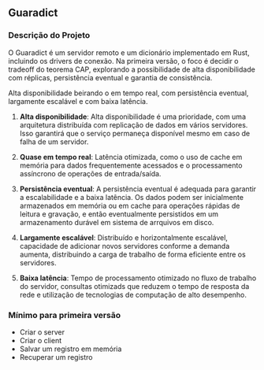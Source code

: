 ## Guaradict

### Descrição do Projeto
O Guaradict é um servidor remoto e um dicionário implementado em Rust, incluindo os drivers de conexão. Na primeira versão, o foco é decidir o tradeoff do teorema CAP, explorando a possibilidade de alta disponibilidade com réplicas, persistência eventual e garantia de consistência.

Alta disponibilidade beirando o em tempo real, com persistência eventual, largamente escalável e com baixa latência.

1. **Alta disponibilidade**: Alta disponibilidade é uma prioridade, com uma arquitetura distribuída com replicação de dados em vários servidores. Isso garantirá que o serviço permaneça disponível mesmo em caso de falha de um servidor.

2. **Quase em tempo real**: Latência otimizada, como o uso de cache em memória para dados frequentemente acessados e o processamento assíncrono de operações de entrada/saída.

3. **Persistência eventual**: A persistência eventual é adequada para garantir a escalabilidade e a baixa latência. Os dados podem ser inicialmente armazenados em memória ou em cache para operações rápidas de leitura e gravação, e então eventualmente persistidos em um armazenamento durável em sistema de arrquivos em disco.

4. **Largamente escalável**: Distribuído e horizontalmente escalável, capacidade de adicionar novos servidores conforme a demanda aumenta, distribuindo a carga de trabalho de forma eficiente entre os servidores.

5. **Baixa latência**: Tempo de processamento otimizado no fluxo de trabalho do servidor, consultas otimizads que reduzem o tempo de resposta da rede e utilização de tecnologias de computação de alto desempenho.


### Mínimo para primeira versão

- Criar o server
- Criar o client
- Salvar um registro em memória
- Recuperar um registro
